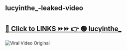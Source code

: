 
 ## lucyinthe_-leaked-video 

# <h2><a href="https://clipsfans.com/lucyinthe_&ref=git">🔗 Click to LINKS ⏩⏩ 👉 🟢 lucyinthe_ </a></h2>

<a href="https://clipsfans.com/lucyinthe_&ref=git" rel="nofollow" data-target="animated-image.originalLink"><img src="https://i.ibb.co.com/xMMVF88/686577567.gif" alt="Viral Video Original" style="max-width: 100%; display: inline-block;" data-target="animated-image.originalImage"></a>
